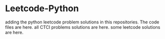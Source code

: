 # Leetcode-Python
adding the python leetcode problem solutions in this repositories. 
The code files are here.
all CTCI problems solutions are here.
some leetcode solutions are here.


























































































































































































































